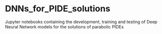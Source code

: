 # DNNs_for_PIDE_solutions
Jupyter notebooks containing the development, training and testing of Deep Neural Network models for the solutions of parabolic PIDEs
